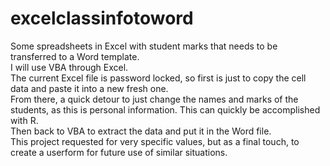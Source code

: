# excelclassinfotoword
Some spreadsheets in Excel with student marks that needs to be transferred to a Word template.  
I will use VBA through Excel.  
The current Excel file is password locked, so first is just to copy the cell data and paste it into a new fresh one.  
From there, a quick detour to just change the names and marks of the students, as this is personal information. This can quickly be accomplished with R.  
Then back to VBA to extract the data and put it in the Word file.  
This project requested for very specific values, but as a final touch, to create a userform for future use of similar situations.  
